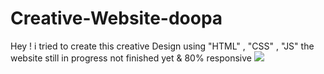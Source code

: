 # Creative-Website-doopa
Hey ! i tried to create this creative Design using "HTML" , "CSS" , "JS" the website still in progress not finished yet &amp; 80% responsive
![](https://media.giphy.com/media/MwqHedaB3l65FCsj61/giphy.gif)

